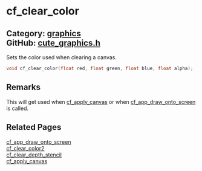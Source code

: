 [](../header.md ':include')

# cf_clear_color

Category: [graphics](/api_reference?id=graphics)  
GitHub: [cute_graphics.h](https://github.com/RandyGaul/cute_framework/blob/master/include/cute_graphics.h)  
---

Sets the color used when clearing a canvas.

```cpp
void cf_clear_color(float red, float green, float blue, float alpha);
```

## Remarks

This will get used when [cf_apply_canvas](/graphics/cf_apply_canvas.md) or when [cf_app_draw_onto_screen](/app/cf_app_draw_onto_screen.md) is called.

## Related Pages

[cf_app_draw_onto_screen](/app/cf_app_draw_onto_screen.md)  
[cf_clear_color2](/graphics/cf_clear_color2.md)  
[cf_clear_depth_stencil](/graphics/cf_clear_depth_stencil.md)  
[cf_apply_canvas](/graphics/cf_apply_canvas.md)  
